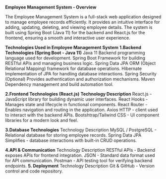 **Employee Management System - Overview**

The Employee Management System is a full-stack web application designed to manage employee records efficiently. It provides an intuitive interface for adding, updating, deleting, and viewing employee details. The system is built using Spring Boot (Java 11) for the backend and React.js for the frontend, ensuring a smooth and interactive user experience.

**Technologies Used in Employee Management System**
**1.Backend Technologies (Spring Boot - Java 11)**
Java 11	Backend programming language used for development.
Spring Boot	Framework for building RESTful APIs and managing business logic.
Spring Data JPA	ORM (Object Relational Mapping) framework for database operations.
Hibernate	Implementation of JPA for handling database interactions.
Spring Security (Optional)	Provides authentication and authorization mechanisms.
Maven	Dependency management and build automation tool.

**2.Frontend Technologies (React.js)**
**Technology	                Description**
React.js	             -      JavaScript library for building dynamic user interfaces.
React Hooks 	         -      Manages state and lifecycle in functional components.
React Router	         -      Enables navigation and routing in the application.
Axios	HTTP             -      client used to interact with the backend APIs.
Bootshtrap/Tailwind CSS	-      UI component libraries for a modern look and feel.

**3.Database Technologies**
Technology	              Description
MySQL / PostgreSQL	    -   Relational database for storing employee records.
Spring Data JPA	Simplifies - database interactions with built-in CRUD operations.

**4.API & Communication**
Technology	    Description
RESTful APIs	-  Backend exposes APIs for frontend integration.
JSON	        -  Standard data format used for API communication.
Postman	      -  API testing tool for verifying backend endpoints.
**5. Deployment**
Technology	    Description
Git & GitHub	- Version control and code repository.







